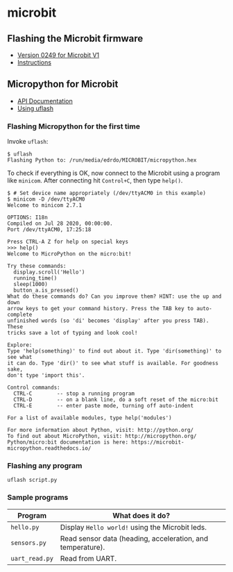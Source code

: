 # microbit

## Flashing the Microbit firmware

-  [Version 0249 for Microbit V1](0249_microbit_firmware.hex)
-  [Instructions](https://microbit.org/get-started/user-guide/firmware/)

## Micropython for Microbit

- [API Documentation](https://microbit-micropython.readthedocs.io/en/v1.0.1/)
- [Using uflash](https://uflash.readthedocs.io/en/latest/index.html)

### Flashing Micropython for the first time

Invoke `uflash`:

```
$ uflash
Flashing Python to: /run/media/edrdo/MICROBIT/micropython.hex
```

To check if everything is OK, now connect to the Microbit using a program like `minicom`. After connecting hit `Control+C`, then type `help()`.

```
$ # Set device name appropriately (/dev/ttyACM0 in this example)
$ minicom -D /dev/ttyACM0  
Welcome to minicom 2.7.1

OPTIONS: I18n 
Compiled on Jul 28 2020, 00:00:00.
Port /dev/ttyACM0, 17:25:18

Press CTRL-A Z for help on special keys
>>> help()
Welcome to MicroPython on the micro:bit!

Try these commands:
  display.scroll('Hello')
  running_time()
  sleep(1000)
  button_a.is_pressed()
What do these commands do? Can you improve them? HINT: use the up and down
arrow keys to get your command history. Press the TAB key to auto-complete
unfinished words (so 'di' becomes 'display' after you press TAB). These
tricks save a lot of typing and look cool!

Explore:
Type 'help(something)' to find out about it. Type 'dir(something)' to see what
it can do. Type 'dir()' to see what stuff is available. For goodness sake,
don't type 'import this'.

Control commands:
  CTRL-C        -- stop a running program
  CTRL-D        -- on a blank line, do a soft reset of the micro:bit
  CTRL-E        -- enter paste mode, turning off auto-indent

For a list of available modules, type help('modules')

For more information about Python, visit: http://python.org/
To find out about MicroPython, visit: http://micropython.org/
Python/micro:bit documentation is here: https://microbit-micropython.readthedocs.io/
```

### Flashing any program

```
uflash script.py
```


### Sample programs

Program|What does it do?
-------|---------------
`hello.py`| Display `Hello world!` using the Microbit leds.
`sensors.py`| Read sensor data (heading, acceleration, and temperature).
`uart_read.py`| Read from UART.
